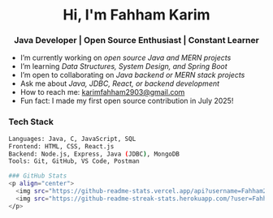 <h1 align="center">Hi, I'm Fahham Karim</h1>
<h3 align="center">Java Developer | Open Source Enthusiast | Constant Learner</h3>


- I’m currently working on *open source Java and MERN projects*
- I’m learning *Data Structures, System Design, and Spring Boot*
- I’m open to collaborating on *Java backend or MERN stack projects*
- Ask me about *Java, JDBC, React, or backend development*
- How to reach me: karimfahham2903@gmail.com
- Fun fact: I made my first open source contribution in July 2025!

### Tech Stack
```bash
Languages: Java, C, JavaScript, SQL  
Frontend: HTML, CSS, React.js  
Backend: Node.js, Express, Java (JDBC), MongoDB  
Tools: Git, GitHub, VS Code, Postman

### GitHub Stats
<p align="center">
  <img src="https://github-readme-stats.vercel.app/api?username=Fahham2903&show_icons=true&theme=radical" alt="Fahham's GitHub stats" width="450"/>
  <img src="https://github-readme-streak-stats.herokuapp.com/?user=Fahham2903&theme=radical" alt="GitHub Streak" width="450"/>
</p>
